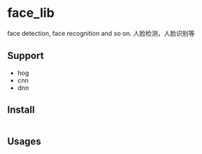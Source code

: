 # face_lib
face detection, face recognition and so on. 人脸检测，人脸识别等

## Support

- hog
- cnn
- dnn

## Install

```sh

```

## Usages

```python

```



